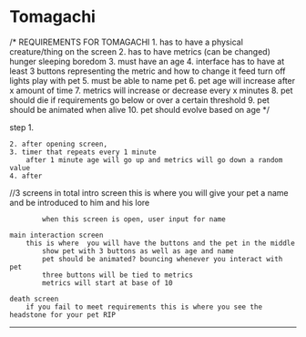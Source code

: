 # Tomagachi
/*
REQUIREMENTS FOR TOMAGACHI
    1. has to have a physical creature/thing on the screen
    2. has to have metrics (can be changed)
        hunger
        sleeping
        boredom
    3. must have an age
    4. interface has to have at least 3 buttons representing the metric and how to change it
        feed
        turn off lights
        play with pet
    5. must be able to name pet
    6. pet age will increase after x amount of time
    7. metrics will increase or decrease every x minutes
    8. pet should die if requirements go below or over a certain threshold
    9. pet should be animated when alive
    10. pet should evolve based on age
*/

step 1. 
    
    2. after opening screen, 
    3. timer that repeats every 1 minute
        after 1 minute age will go up and metrics will go down a random value
    4. after 
            
//3 screens in total
    intro screen
        this is where you will give your pet a name and be introduced to him and his lore

            when this screen is open, user input for name
    
    main interaction screen
        this is where  you will have the buttons and the pet in the middle
            show pet with 3 buttons as well as age and name
            pet should be animated? bouncing whenever you interact with pet
            three buttons will be tied to metrics
            metrics will start at base of 10

    death screen
        if you fail to meet requirements this is where you see the headstone for your pet RIP

-------------


